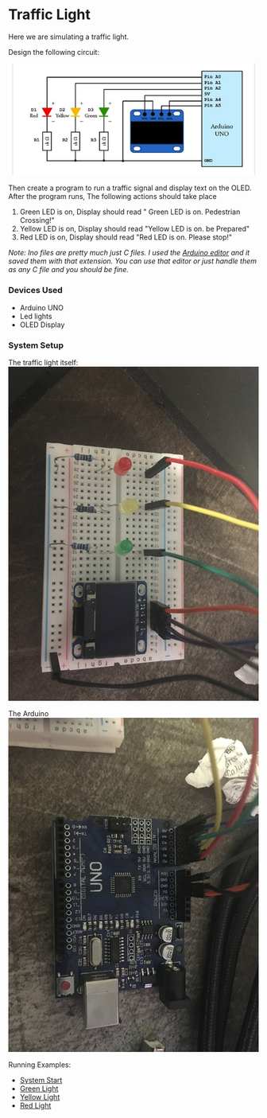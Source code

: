 # Traffic Light

Here we are simulating a traffic light. 

Design the following circuit:

![Diagram](Images/diagram.png)

Then create a program to run a traffic signal and display text on the OLED. After the program runs, The following actions should take place
 
1. Green LED is on, Display should read " Green LED is on. Pedestrian Crossing!"
2. Yellow LED is on, Display should read "Yellow LED is on. be Prepared"
3. Red LED is on, Display should read "Red LED is on. Please stop!"

*Note: Ino files are pretty much just C files. I used the [Arduino editor](https://www.arduino.cc/en/software) and it saved them with that extension. You can use that editor or just handle them as any C file and you should be fine.*

### Devices Used

- Arduino UNO
- Led lights
- OLED Display

### System Setup

The traffic light itself:
![Traffic Light](Images/traffic_light.JPG)

The Arduino
![Arduino](Images/arduino.JPG)

Running Examples:
 - [System Start](Images/system_start.JPG)
 - [Green Light](Images/green_light.JPG)
 - [Yellow Light](Images/yellow_light.JPG)
 - [Red Light](Images/red_light.JPG)